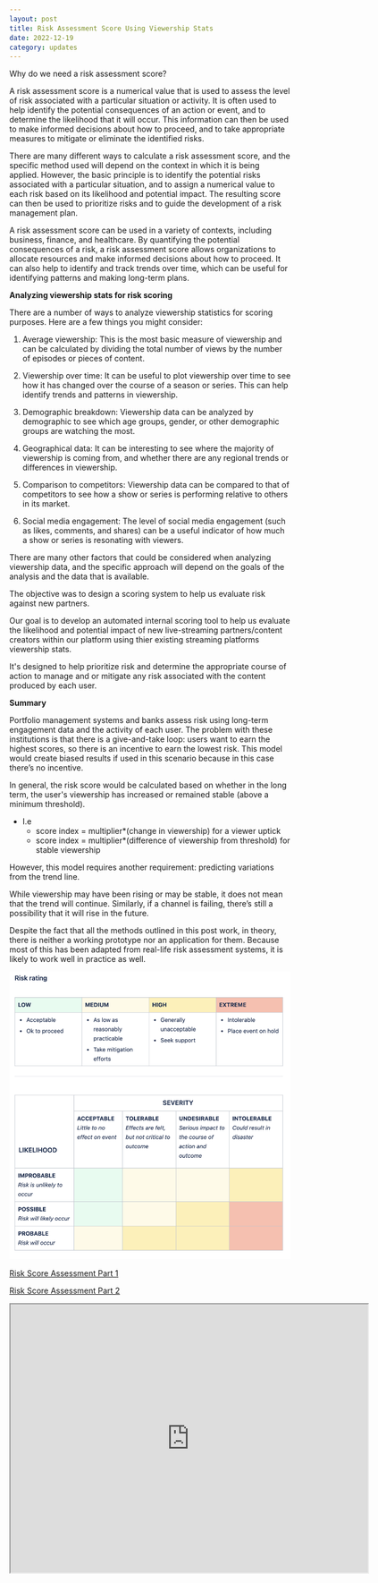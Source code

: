 ```yaml
---
layout: post
title: Risk Assessment Score Using Viewership Stats
date: 2022-12-19
category: updates
---
```



Why do we need a risk assessment score?

A risk assessment score is a numerical value that is used to assess the level of risk associated with a particular situation or activity. It is often used to help identify the potential consequences of an action or event, and to determine the likelihood that it will occur. This information can then be used to make informed decisions about how to proceed, and to take appropriate measures to mitigate or eliminate the identified risks.

There are many different ways to calculate a risk assessment score, and the specific method used will depend on the context in which it is being applied. However, the basic principle is to identify the potential risks associated with a particular situation, and to assign a numerical value to each risk based on its likelihood and potential impact. The resulting score can then be used to prioritize risks and to guide the development of a risk management plan.

A risk assessment score can be used in a variety of contexts, including business, finance, and healthcare. By quantifying the potential consequences of a risk, a risk assessment score allows organizations to allocate resources and make informed decisions about how to proceed. It can also help to identify and track trends over time, which can be useful for identifying patterns and making long-term plans.

**Analyzing viewership stats for risk scoring**

There are a number of ways to analyze viewership statistics for scoring purposes. Here are a few things you might consider:

 1. Average viewership: This is the most basic measure of viewership and can be calculated by dividing the total number of views by the number of episodes or pieces of content.

 2. Viewership over time: It can be useful to plot viewership over time to see how it has changed over the course of a     season or series. This can help identify trends and patterns in viewership.

 3. Demographic breakdown: Viewership data can be analyzed by demographic to see which age groups, gender, or other 
  demographic groups are watching the most.

 4. Geographical data: It can be interesting to see where the majority of viewership is coming from, and whether there are 
  any regional trends or differences in viewership.

 5. Comparison to competitors: Viewership data can be compared to that of competitors to see how a show or series is 
  performing relative to others in its market.

 6. Social media engagement: The level of social media engagement (such as likes, comments, and shares) can be a useful 
  indicator of how much a show or series is resonating with viewers.

There are many other factors that could be considered when analyzing viewership data, and the specific approach will depend on the goals of the analysis and the data that is available.

The objective was to design a scoring system to help us evaluate risk against new partners. 

Our goal is to develop an automated internal scoring tool to help us evaluate the likelihood and potential impact of new live-streaming partners/content creators within our platform using thier existing streaming platforms viewership stats. 

It's designed to help prioritize risk and determine the appropriate course of action to manage and or mitigate any risk associated with the content produced by each user.

**Summary**

Portfolio management systems and banks assess risk using long-term engagement data and the activity of each user. The problem with these institutions is that there is a give-and-take loop: users want to earn the highest scores, so there is an incentive to earn the lowest risk. This model would create biased results if used in this scenario because in this case there’s no incentive.

In general, the risk score would be calculated based on whether in the long term, the user's viewership has increased or remained stable (above a minimum threshold).

* I.e 
  * score index = multiplier*(change in viewership) for a viewer uptick
  * score index = multiplier*(difference of viewership from threshold) for stable viewership

However, this model requires another requirement: predicting variations from the trend line.

While viewership may have been rising or may be stable, it does not mean that the trend will continue. Similarly, if a channel is failing, there’s still a possibility that it will rise in the future.

Despite the fact that all the methods outlined in this post work, in theory, there is neither a working prototype nor an application for them. Because most of this has been adapted from real-life risk assessment systems, it is likely to work well in practice as well.

![rating.png](/assets/rating.png)

<a href="https://drive.google.com/file/d/1IyTMYQySqDn5An2isZRsKA0D2evAnRpi/view?usp=share_link" target="_blank">Risk Score Assessment Part 1</a>

<a href="https://drive.google.com/file/d/1cyyl-onJ-itg5R7YVI05-IyGruUYWj2j/view?usp=share_link" target="_blank">Risk Score Assessment Part 2</a>

<iframe src="https://drive.google.com/file/d/1cyyl-onJ-itg5R7YVI05-IyGruUYWj2j/view" width="640" height="480"></iframe>


